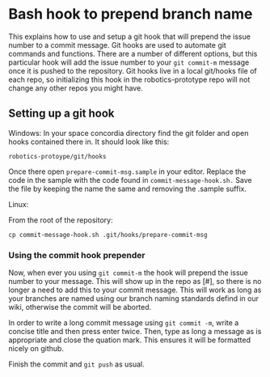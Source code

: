 # Bash hook to prepend branch name
This explains how to use and setup a git hook that will prepend the issue number
to a commit message. Git hooks are used to automate git commands and functions. There are a number of different options, but this particular hook will add the issue number to your ```git commit-m``` message once it is pushed to the repository. Git hooks live in a local git/hooks file of each repo, so initializing this hook in the robotics-prototype repo will not change any other repos you might have.

## Setting up a git hook
Windows:
In your space concordia directory find the git folder and open hooks contained there in. It should look like this:
```
robotics-protoype/git/hooks
```

Once there open ```prepare-commit-msg.sample``` in your editor. Replace the code in the sample with the code found in ```commit-message-hook.sh.``` Save the file by keeping the name the same and removing the .sample suffix.

Linux:

From the root of the repository:
```
cp commit-message-hook.sh .git/hooks/prepare-commit-msg
```

### Using the commit hook prepender

Now, when ever you using ```git commit-m``` the hook will prepend the issue number to your message. This will show up in the repo as [#<issue number>], so there is no longer a need to add this to your commit message. This will work as long as your branches are named using our branch naming standards defind in our wiki, otherwise the commit will be aborted.

In order to write a long commit message using ```git commit -m```, write a concise title and then press enter twice. Then, type as long a message as is appropriate and close the quation mark. This ensures it will be formatted nicely on github.

Finish the commit and ```git push``` as usual.
